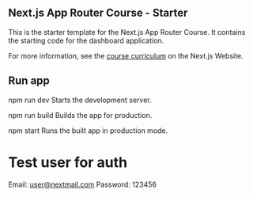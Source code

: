 ## Next.js App Router Course - Starter

This is the starter template for the Next.js App Router Course. It contains the starting code for the dashboard application.

For more information, see the [course curriculum](https://nextjs.org/learn) on the Next.js Website.

## Run app
npm run dev
Starts the development server.

npm run build
Builds the app for production.

npm start
Runs the built app in production mode.

# Test user for auth
Email: user@nextmail.com
Password: 123456
